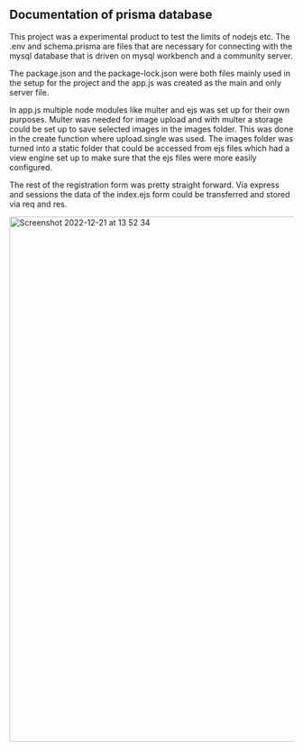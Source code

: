 ## Documentation of prisma database

This project was a experimental product to test the limits of nodejs etc.
The .env and schema.prisma are files that are necessary for connecting with the mysql database that is driven on mysql workbench and a community server. 

The package.json and the package-lock.json were both files mainly used in the setup for the project and the app.js was created as the main and only server file. 

In app.js multiple node modules like multer and ejs was set up for their own purposes. Multer was needed for image upload and with multer a storage could be set up to save selected images in the images folder. This was done in the create function where upload.single was used. The images folder was turned into a static folder that could be accessed from ejs files which had a view engine set up to make sure that the ejs files were more easily configured. 

The rest of the registration form was pretty straight forward. Via express and sessions the data of the index.ejs form could be transferred and stored via req and res.


<img width="932" alt="Screenshot 2022-12-21 at 13 52 34" src="https://user-images.githubusercontent.com/84333560/208909841-63defbbb-d699-4290-8db7-6616927b45fd.png">

